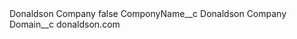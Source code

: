 <?xml version="1.0" encoding="UTF-8"?>
<CustomMetadata xmlns="http://soap.sforce.com/2006/04/metadata" xmlns:xsi="http://www.w3.org/2001/XMLSchema-instance" xmlns:xsd="http://www.w3.org/2001/XMLSchema">
    <label>Donaldson Company</label>
    <protected>false</protected>
    <values>
        <field>ComponyName__c</field>
        <value xsi:type="xsd:string">Donaldson Company</value>
    </values>
    <values>
        <field>Domain__c</field>
        <value xsi:type="xsd:string">donaldson.com</value>
    </values>
</CustomMetadata>
